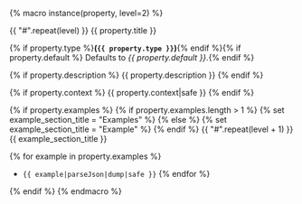 {% macro instance(property, level=2) %}

{{ "#".repeat(level) }} {{ property.title }}

{% if property.type %}**(`{{ property.type }}`)**{% endif %}{% if property.default %} Defaults to _{{ property.default }}_.{% endif %}

{% if property.description %}
{{ property.description }}
{% endif %}

{% if property.context %}
{{ property.context|safe }}
{% endif %}

{% if property.examples %}
{% if property.examples.length > 1 %}
    {% set example_section_title = "Examples" %}
{% else %}
    {% set example_section_title = "Example" %}
{% endif %}
{{ "#".repeat(level + 1) }} {{ example_section_title }}

{% for example in property.examples %}
- `{{ example|parseJson|dump|safe }}`
{% endfor %}

{% endif %}
{% endmacro %}

